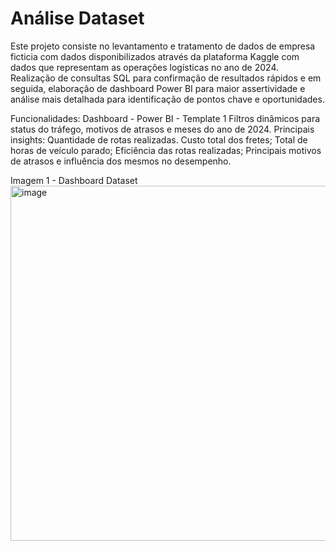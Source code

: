 # Análise Dataset
Este projeto consiste no levantamento e tratamento de dados de empresa ficticia com dados disponibilizados através da plataforma Kaggle com dados que representam as operações logísticas no ano de 2024. Realização de consultas SQL para confirmação de resultados rápidos e em seguida, elaboração de dashboard Power BI para maior assertividade e análise mais detalhada para identificação de pontos chave e oportunidades.

Funcionalidades:
Dashboard - Power BI - Template 1
Filtros dinâmicos para status do tráfego, motivos de atrasos e meses do ano de 2024.
Principais insights:
Quantidade de rotas realizadas.
Custo total dos fretes;
Total de horas de veículo parado;
Eficiência das rotas realizadas;
Principais motivos de atrasos e influência dos mesmos no desempenho.

Imagem 1 - Dashboard Dataset
<img width="1017" height="568" alt="image" src="https://github.com/user-attachments/assets/098f08ef-55af-4f0f-a0a0-5c7c943607a7" />

